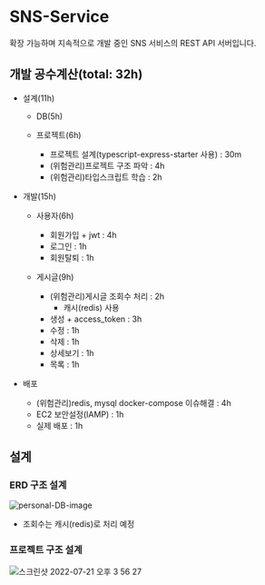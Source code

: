# SNS-Service
확장 가능하며 지속적으로 개발 중인 SNS 서비스의 REST API 서버입니다.

## 개발 공수계산(total: 32h)
- 설계(11h)

  - DB(5h)

  - 프로젝트(6h)
    - 프로젝트 설계(typescript-express-starter 사용) : 30m 
    - (위험관리)프로젝트 구조 파악 : 4h
    - (위험관리)타입스크립트 학습 : 2h
- 개발(15h)

  - 사용자(6h)
    - 회원가입 + jwt : 4h
    - 로그인 : 1h
    - 회원탈퇴 : 1h

  - 게시글(9h)
    - (위험관리)게시글 조회수 처리 : 2h
      - 캐시(redis) 사용
    - 생성 + access_token : 3h
    - 수정 : 1h
    - 삭제 : 1h
    - 상세보기 : 1h
    - 목록 : 1h

- 배포
  - (위험관리)redis, mysql docker-compose 이슈해결 : 4h
  - EC2 보안설정(IAMP) : 1h
  - 실제 배포 : 1h

## 설계
### ERD 구조 설계
![personal-DB-image](https://user-images.githubusercontent.com/48710060/180148892-1ab21832-1e13-4dab-ace2-65ebe6d57cc8.png)
- 조회수는 캐시(redis)로 처리 예정
### 프로젝트 구조 설계
![스크린샷 2022-07-21 오후 3 56 27](https://user-images.githubusercontent.com/48710060/180149607-e7fb24a6-a7f1-4f40-890c-95bfe06d40f6.png)

